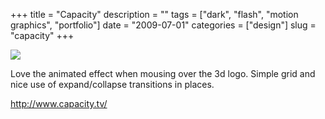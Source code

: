 +++
title = "Capacity"
description = ""
tags = ["dark", "flash", "motion graphics", "portfolio"]
date = "2009-07-01"
categories = ["design"]
slug = "capacity"
+++


 

  <div id="screens-thumbs" class="clearfix">
    <div class="txt-center" id="design-submission"><a href="http://www.capacity.tv/"><img id='bluga-thumbnail-1785' class='bluga-thumbnail large' src='//konigi.com/media/bluga/
wt4a4bc04d5cb67.jpg'/></a></div>  
  </div>   
<p>Love the animated effect when mousing over the 3d logo. Simple grid and nice use of expand/collapse transitions in places.</p>
<p><a href="http://www.capacity.tv/">http://www.capacity.tv/</a></p>




